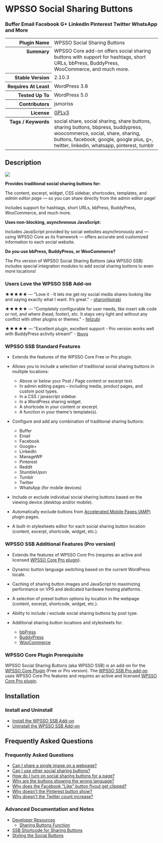 <h1>WPSSO Social Sharing Buttons</h1><h3>Buffer Email Facebook G+ LinkedIn Pinterest Twitter WhatsApp and More</h3>

<table>
<tr><th align="right" valign="top" nowrap>Plugin Name</th><td>WPSSO Social Sharing Buttons</td></tr>
<tr><th align="right" valign="top" nowrap>Summary</th><td>WPSSO Core add-on offers social sharing buttons with support for hashtags, short URLs, bbPress, BuddyPress, WooCommerce, and much more.</td></tr>
<tr><th align="right" valign="top" nowrap>Stable Version</th><td>2.10.3</td></tr>
<tr><th align="right" valign="top" nowrap>Requires At Least</th><td>WordPress 3.8</td></tr>
<tr><th align="right" valign="top" nowrap>Tested Up To</th><td>WordPress 5.0</td></tr>
<tr><th align="right" valign="top" nowrap>Contributors</th><td>jsmoriss</td></tr>
<tr><th align="right" valign="top" nowrap>License</th><td><a href="https://www.gnu.org/licenses/gpl.txt">GPLv3</a></td></tr>
<tr><th align="right" valign="top" nowrap>Tags / Keywords</th><td>social share, social sharing, share buttons, sharing buttons, bbpress, buddypress, woocommerce, social, share, sharing, buttons, facebook, google, google plus, g+, twitter, linkedin, whatsapp, pinterest, tumblr</td></tr>
</table>

<h2>Description</h2>

<p style="margin:0;"><img class="readme-icon" src="https://surniaulula.github.io/wpsso-ssb/assets/icon-256x256.png"></p>

<p><strong>Provides traditional social sharing buttons for:</strong></p>

<p>The content, excerpt, widget, CSS sidebar, shortcodes, templates, and <em>admin editor page</em> &mdash; so you can share directly from the admin editor page!</p>

<p>Includes support for hashtags, short URLs, bbPress, BuddyPress, WooCommerce, and much more.</p>

<p><strong>Uses non-blocking, asynchronous JavaScript:</strong></p>

<p>Includes JavaScript provided by social websites asynchronously and &mdash; using WPSSO Core as its framework &mdash; offers accurate and customized information to each social website.</p>

<p><strong>Do you use bbPress, BuddyPress, or WooCommerce?</strong></p>

<p>The Pro version of WPSSO Social Sharing Buttons (aka WPSSO SSB) includes special integration modules to add social sharing buttons to even more locations!</p>

<h3>Users Love the WPSSO SSB Add-on</h3>

<p>&#x2605;&#x2605;&#x2605;&#x2605;&#x2605; &mdash; "Love it - It lets me get my social media shares looking like and saying exactly what I want. It’s great." - <a href="https://wordpress.org/support/topic/love-it-1875/">sharonlipinski</a></p>

<p>&#x2605;&#x2605;&#x2605;&#x2605;&#x2605; &mdash; "Completely configurable for user needs, like insert sdk code or not, and where (head, footer), etc. It stays very light and without any conflict with other plugins or themes." - <a href="https://wordpress.org/support/topic/highly-configurable-4/">felizubi</a></p>

<p>&#x2605;&#x2605;&#x2605;&#x2605;&#x2605; &mdash; "Excellent plugin, excellent support - Pro version works well with BuddyPress activity stream!" - <a href="https://wordpress.org/support/topic/excellent-plugin-excllent-support/">tbuys</a></p>

<h3>WPSSO SSB Standard Features</h3>

<ul>
<li><p>Extends the features of the WPSSO Core Free or Pro plugin.</p></li>
<li><p>Allows you to include a selection of traditional social sharing buttons in multiple locations:</p>

<ul>
<li>Above or below your Post / Page content or excerpt text.</li>
<li>In admin editing pages &ndash; including media, product pages, and custom post types.</li>
<li>In a CSS / javascript sidebar.</li>
<li>In a WordPress sharing widget.</li>
<li>A shortcode in your content or excerpt.</li>
<li>A function in your theme's template(s).</li>
</ul></li>
<li><p>Configure and add any combination of traditional sharing buttons:</p>

<ul>
<li>Buffer</li>
<li>Email</li>
<li>Facebook</li>
<li>Google+</li>
<li>LinkedIn</li>
<li>ManageWP</li>
<li>Pinterest</li>
<li>Reddit</li>
<li>StumbleUpon</li>
<li>Tumblr</li>
<li>Twitter</li>
<li>WhatsApp (for mobile devices)</li>
</ul></li>
<li><p>Include or exclude individual social sharing buttons based on the viewing device (desktop and/or mobile).</p></li>
<li><p>Automatically exclude buttons from <a href="https://wordpress.org/plugins/amp/">Accelerated Mobile Pages (AMP)</a> plugin pages.</p></li>
<li><p>A built-in stylesheets editor for each social sharing button location (content, excerpt, shortcode, widget, etc.).</p></li>
</ul>

<h3>WPSSO SSB Additional Features (Pro version)</h3>

<ul>
<li><p>Extends the features of WPSSO Core Pro (requires an active and licensed <a href="https://wpsso.com/">WPSSO Core Pro plugin</a>).</p></li>
<li><p>Dynamic button language switching based on the current WordPress locale.</p></li>
<li><p>Caching of sharing button images and JavaScript to maximizing performance on VPS and dedicated hardware hosting platforms.</p></li>
<li><p>A selection of preset button options by location in the webpage (content, excerpt, shortcode, widget, etc.).</p></li>
<li><p>Ability to include / exclude social sharing buttons by post type.</p></li>
<li><p>Additional sharing button locations and stylesheets for:</p>

<ul>
<li><a href="https://wordpress.org/plugins/bbpress/">bbPress</a></li>
<li><a href="https://wordpress.org/plugins/buddypress/">BuddyPress</a></li>
<li><a href="https://wordpress.org/plugins/woocommerce/">WooCommerce</a></li>
</ul></li>
</ul>

<h3>WPSSO Core Plugin Prerequisite</h3>

<p>WPSSO Social Sharing Buttons (aka WPSSO SSB) is an add-on for the <a href="https://wordpress.org/plugins/wpsso/">WPSSO Core Plugin</a> (Free or Pro version). The <a href="https://wpsso.com/extend/plugins/wpsso-ssb/">WPSSO SSB Pro add-on</a> uses WPSSO Core Pro features and requires an active and licensed <a href="https://wpsso.com/">WPSSO Core Pro plugin</a>.</p>


<h2>Installation</h2>

<h3 class="top">Install and Uninstall</h3>

<ul>
<li><a href="https://wpsso.com/docs/plugins/wpsso-ssb/installation/install-the-plugin/">Install the WPSSO SSB Add-on</a></li>
<li><a href="https://wpsso.com/docs/plugins/wpsso-ssb/installation/uninstall-the-plugin/">Uninstall the WPSSO SSB Add-on</a></li>
</ul>


<h2>Frequently Asked Questions</h2>

<h3 class="top">Frequently Asked Questions</h3>

<ul>
<li><a href="https://wpsso.com/docs/plugins/wpsso-ssb/faqs/can-i-share-a-single-image-on-a-webpage/">Can I share a single image on a webpage?</a></li>
<li><a href="https://wpsso.com/docs/plugins/wpsso-ssb/faqs/can-i-use-other-social-sharing-buttons/">Can I use other social sharing buttons?</a></li>
<li><a href="https://wpsso.com/docs/plugins/wpsso-ssb/faqs/how-do-i-turn-on-social-sharing-buttons-for-a-page/">How do I turn on social sharing buttons for a page?</a></li>
<li><a href="https://wpsso.com/docs/plugins/wpsso-ssb/faqs/why-are-the-buttons-showing-the-wrong-language/">Why are the buttons showing the wrong language?</a></li>
<li><a href="https://wpsso.com/docs/plugins/wpsso-ssb/faqs/why-does-the-facebook-like-button-flyout-get-clipped/">Why does the Facebook "Like" button flyout get clipped?</a></li>
<li><a href="https://wpsso.com/docs/plugins/wpsso-ssb/faqs/why-doesnt-the-pinterest-button-show/">Why doesn't the Pinterest button show?</a></li>
<li><a href="https://wpsso.com/docs/plugins/wpsso-ssb/faqs/why-doesnt-the-twitter-count-increase/">Why doesn't the Twitter count increase?</a></li>
</ul>

<h3>Advanced Documentation and Notes</h3>

<ul>
<li><a href="https://wpsso.com/docs/plugins/wpsso-ssb/notes/developer/">Developer Resources</a>

<ul>
<li><a href="https://wpsso.com/docs/plugins/wpsso-ssb/notes/developer/sharing-buttons-function/">Sharing Buttons Function</a></li>
</ul></li>
<li><a href="https://wpsso.com/docs/plugins/wpsso-ssb/notes/ssb-shortcode/">SSB Shortcode for Sharing Buttons</a></li>
<li><a href="https://wpsso.com/docs/plugins/wpsso-ssb/notes/styling-social-buttons/">Styling the Social Buttons</a></li>
</ul>


